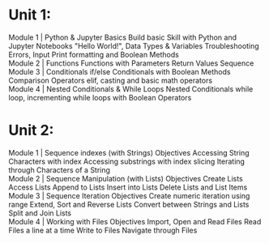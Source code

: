 <h1>Unit 1:</h1>
Module 1 | Python & Jupyter Basics
Build basic Skill with Python and Jupyter Notebooks
"Hello World!", Data Types & Variables
Troubleshooting Errors, Input
Print formatting and Boolean Methods
<br/>
Module 2 | Functions
Functions with Parameters
Return Values
Sequence
<br/>
Module 3 | Conditionals
if/else Conditionals with Boolean Methods
Comparison Operators
elif, casting and basic math operators
<br/>
Module 4 | Nested Conditionals & While Loops
Nested Conditionals
while loop, incrementing
while loops with Boolean Operators
<br/>
<h1>Unit 2:</h1>
Module 1 | Sequence indexes (with Strings)
Objectives
Accessing String Characters with index
Accessing substrings with index slicing
Iterating through Characters of a String
<br/>
Module 2 | Sequence Manipulation (with Lists)
Objectives
Create Lists
Access Lists
Append to Lists
Insert into Lists
Delete Lists and List Items
<br/>
Module 3 | Sequence Iteration
Objectives
Create numeric iteration using range
Extend, Sort and Reverse Lists
Convert between Strings and Lists
Split and Join Lists
<br/>
Module 4 | Working with Files
Objectives
Import, Open and Read Files
Read Files a line at a time
Write to Files
Navigate through Files
